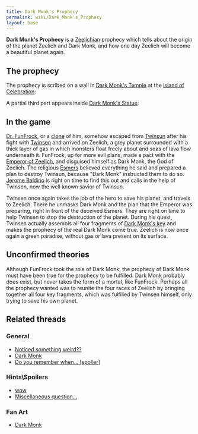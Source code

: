```yaml
---
title: Dark Monk's Prophecy
permalink: wiki/Dark_Monk's_Prophecy
layout: base
---
```


**Dark Monk's Prophecy** is a [Zeelichian](Zeelich "wikilink") prophecy
which tells about the origin of the planet Zeelich and Dark Monk, and
how one day Zeelich will become a beautiful planet again.

## The prophecy

The prophecy is scribed on a wall in [Dark Monk's
Temple](Dark_Monk's_Temple "wikilink") at the [Island of
Celebration](Island_of_Celebration "wikilink"):

A partial third part appears inside [Dark Monk's
Statue](Dark_Monk's_Statue "wikilink"):

## In the game

[Dr. FunFrock](Dr._FunFrock "wikilink"), or a [clone](clone "wikilink")
of him, somehow escaped from [Twinsun](Twinsun "wikilink") after his
fight with [Twinsen](Twinsen "wikilink") and arrived on Zeelich, a grey
planet surrounded with a thick layer of gas in which monsters float
freely about and seas of lava flow underneath it. FunFrock, up for more
evil plans, made a pact with the [Emperor of
Zeelich](Emperor_of_Zeelich "wikilink"), and disguised himself as Dark
Monk, the God of Zeelich. The religious [Esmers](Esmers "wikilink")
believed everything he said and prepared a plan to destroy Twinsun,
because "Dark Monk" instructed them to do so. [Jerome
Baldino](Jerome_Baldino "wikilink") is right on time to find this out
and calls in the help of Twinsen, now the well known savior of Twinsun.

Twinsen once again takes the job of the hero to save his planet, and
travels to Zeelich. There he unmasks Dark Monk and the plan that the
Emperor was preparing, right in front of the deceived Esmers. They are
right on time to help Twinsen to stop the destruction of the planet.
During his quest, Twinsen actually assembls all four fragments of [Dark
Monk's key](Dark_Monk's_key "wikilink") and makes the prophecy of the
real Dark Monk come true. Zeelich is now once again a green paradise,
without gas or lava present on its surface.

## Unconfirmed theories

Although FunFrock took the role of Dark Monk, the prophecy of Dark Monk
must have been true for the prophecy to be fulfilled. Dark Monk probably
does exist, but never takes the form of a mortal, like FunFrock. Perhaps
all the prophecy wanted was to reunite the four races of Zeelich by
bringing together all four key fragments, which was fulfilled by Twinsen
himself, only trying to save his own planet.

## Related threads

### General

- [Noticed something
  weird??](https://forum.magicball.net/showthread.php?t=8318)
- [Dark Monk](https://forum.magicball.net/showthread.php?t=2693)
- [Do you remember when...
  \[spolier\]](https://forum.magicball.net/showthread.php?t=1867)

### Hints\Spoilers

- [wow](https://forum.magicball.net/showthread.php?t=7466)
- [Miscellaneous
  question...](https://forum.magicball.net/showthread.php?t=3517)

### Fan Art

- [Dark Monk](https://forum.magicball.net/showthread.php?t=5533)

